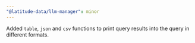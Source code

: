 ```yaml
---
"@latitude-data/llm-manager": minor
---
```


Added `table`, `json` and `csv` functions to print query results into the query in different formats.
